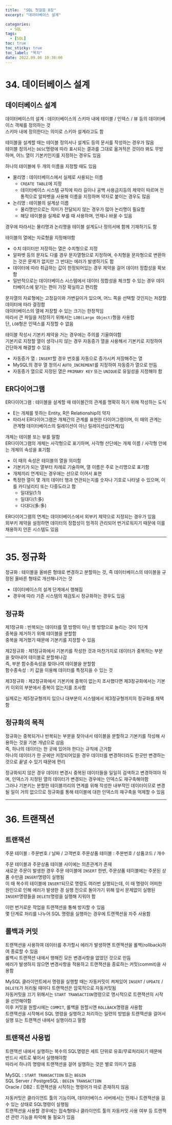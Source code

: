 ```yaml
---
title:  "SQL 첫걸음 8장"
excerpt: "데이터베이스 설계"

categories:
  - SQL
tags:
  - [SQL]
toc: true
toc_sticky: true
toc_label: "목차"
date: 2022.09.06 10:30:00
---
```


# 34. 데이터베이스 설계

## 데이터베이스 설계
데이터베이스의 설계 : 데이터베이스의 스키마 내에 테이블 / 인덱스 / 뷰 등의 데이터베이스 객체를 정의하는 것    
	스키마 내에 정의한다는 의미로 스키마 설계라고도 함    

테이블을 설계할 때는 테이블 정의서나 설계도 등의 문서를 작성하는 경우가 많음    
테이블 정의서는 `DESC`명령에 따라 표시되는 결과를 그대로 옮겨적은 것이라 봐도 무방하며, 어느 열이 기본키인지를 지정하는 경우도 있음    

하나의 테이블에 두 개의 이름을 지정할 때도 있음
* 물리명 : 데이터베이스에서 실제로 사용되는 이름
	* `CREATE TABLE`에 지정
	* 데이터베이스 시스템 규칙에 따라 길이나 공백 사용금지등의 제약이 따르며 전통적으로 알파벳을 사용해 이름을 지정하며 약자로 붙이는 경우도 많음
* 논리명 : 테이블의 설계상 이름
	* 물리명만으로는 의미가 전달되지 않는 경우가 많아 논리명이 필요함
	* 해당 테이블을 실제로 부를 때 사용하며, 언제나 바꿀 수 있음

경우에 따라서는 물리명과 논리명을 테이블 설계도나 정의서에 함께 기재하기도 함    

테이블의 열에는 자료형을 지정해야함
* 수치 데이터만 저장하는 열은 수치형으로 지정
* 알파벳 등의 문자도 다룰 경우 문자열형으로 지정하며, 수치형을 문자형으로 변환하는 것은 문제가 없지만 그 반대는 에러가 발생하기도 함
* 데이터에 따라 취급하는 값이 한정되어있는 경우 제약을 걸어 데이터 정합성을 확보함
* 일반적으로는 데이터베이스 시스템에서 데이터 정합성을 체크할 수 있는 경우 데이터베이스에 맡기는 편이 가장 확실하고 편리함    

문자열의 자료형에는 고정길이와 가변길이가 있으며, 어느 쪽을 선택할 것인지는 저장할 데이터에 따라 결정함    
데이터베이스의 열에 저장할 수 있는 크기는 한정적임    
따라서 큰 파일을 저장하기 위해서는 `LOB(Large Object)`형을 사용함     
단, `LOB`형은 인덱스를 지정할 수 없음     

테이블 작성시 기본키 제약을 거는 경우에는 주의를 기울여야함     
기본키로 지정할 열이 생각나지 않는 경우 자동증가 열을 사용해서 기본키로 지정하여 간단하게 해결할 수 있음    
* 자동증가 열 : `INSERT`할 경우 번호를 자동으로 증가시켜 저장해주는 열
* MySQL의 경우 열 정의시 `AUTO_INCREMENT`를 지정하여 자동증가 열으로 만듬    
* 자동증가 열으로 지정된 열은 `PRIMARY KEY` 또는 `UNIQUE`로 유일성을 지정해야 함    

## ER다이어그램

ER다이어그램 : 테이블을 설계할 때 테이블간의 관계를 명확히 하기 위해 작성하는 도식    
* E는 개체를 뜻하는 Entity, R은 Relationship의 약자
* 따라서 ER다이어그램은 개체간의 관계를 표현한 다이어그램이며, 이 때의 관계는 관계형 데이터베이스의 릴레이션이 아닌 릴레이션십(연계)임

개체는 테이블 또는 뷰를 말함    
ER다이어그램의 개체는 사각형으로 표기하며, 사각형 산단에는 개체 이름 / 사각형 안에는 개체의 속성을 표기함     
* 이 때의 속성은 테이블의 열을 의미함
* 기본키가 되는 열부터 차례로 기술하며, 열 이름은 주로 논리명으로 표기함
* 개체끼리 연계되는 경우에는 선으로 이어서 표현
* 특정한 열이 몇 개의 데이터 행과 연관되는지를 숫자나 기호로 나타낼 수 있으며, 이를 카디널리티 또는 다중도라고 함
	* 일대일(1:1)
	* 일대다(1:多)
	* 다대다(多:多)

ER다이어그램의 연계는 데이터베이스에서 외부키 제약으로 지정되는 경우가 있음    
외부키 제약을 설정하면 데이터의 정합성이 엄격히 관리되어 번거로워지기 때문에 이를 채용하지 안흔 시스템도 있음   


***


# 35. 정규화

정규화 : 테이블을 올바른 형태로 변경하고 분할하는 것, 즉 데이터베이스의 테이블을 규정된 올바른 형태로 개선해나가는 것
* 데이터베이스의 설계 단계에서 행해짐
* 경우에 따라 기존 시스템의 재검토시 정규화하는 경우도 있음

## 정규화

제1정규화 : 반복되는 데이터를 열 방향이 아닌 행 방향으로 늘리는 것이 1단계    
	중복을 제거하기 위해 테이블을 분할함    
	중복을 제거했기 때문에 기본키를 지정할 수 있음    

제2정규화 : 제1정규화에서 기본키를 작성한 것과 마찬가지로 데이터가 중복하는 부분을 찾아내어 테이블로 분할해나감    
	즉, 부분 함수종속성을 찾아나여 테이블을 분할함    
	함수종속성 : 키 값을 이용해 데이터를 특정지을 수 있는 것

제3정규화 : 제2정규화에서 기본키에 중복이 없는지 조사했다면 제3정규화에서는 기본키 이외의 부분에서 중복이 없는지를 조사함    

실제로는 제5정규형까지 있으나 대부분의 시스템에서 제3정규형까지의 정규화를 채택함

## 정규화의 목적
정규화는 중복되거나 반복되는 부분을 찾아내서 테이블을 분할하고 기본키를 작성해 사용하는 것을 기본 개념으로 삼음    
즉, 하나의 데이터는 한 곳에 있어야 한다는 규칙에 근거함    
하나의 데이터가 한 곳에만 저장되어있을 경우 데이터를 변경하더라도 한곳만 변경하는 것으로 끝낼 수 있기 때문에 편리    

정규화되지 않은 경우 데이터 변경시 중복된 데이터들을 일일히 검색하고 변경하여야 하며, 인덱스가 지정된 열의 데이터가 변경되는 경우에는 인덱스도 재구축해야함    
그러나 기본키는 분할한 테이블끼리의 연계를 위해 작성한 내부적인 데이터이므로 변경될 일이 거의 없으므로 정규화를 통해 테이블에 대한 인덱스의 재구축을 억제할 수 있음    


***


# 36. 트랜잭션

## 트랜잭션

주문 테이블 : 주문번호 / 날짜 / 고객번호
주문상품 테이블 : 주분번호 / 상품코드 / 개수

주문 테이블과 주문상품 테이블 사이에는 의존관계가 존재    
새로운 주문이 발생한 경우 주문 테이블에 `INSERT` 한번, 주문상품 테이블에는 주문된 상품 수만큼 `INSERT`명령이 실행됨    
이 때 복수의 테이블에 `INSERT`되므로 명령도 여러번 실행되는데, 이 때 명령이 어떠한 원인으로 인해 에러가 발생한 경 실행 전으로 돌아가기 위해 앞서 문제없이 실행된 `INSERT`명령들을 `DELETE`명령을 실행해 지워야 함    

이런 번거로운 작업을 트랜잭션을 통해 방지할 수 있음    
몇 단계로 처리를 나누어 SQL 명령을 실행하는 경우에 트랜잭션을 자주 사용함

## 롤백과 커밋
트랜잭션을 사용하여 데이터를 추가할시 에러가 발생하면 트랜잭션을 롤백(rollback)하여 종료할 수 있음    
롤백시 트랜잭션 내에서 행해진 모든 변경사항을 없었던 것으로 만듬    
에러가 발생하지 않으면 변경사항을 적용하고 트랜잭션을 종료하는 커밋(commit)을 사용함    

MySQL 클라이언트에서 명령을 실행할 때는 자동커밋이 켜져있어 `INSERT` / `UPDATE` / `DELETE`가 처리될 때마다 트랜잭션은 암묵적으로 자동커밋됨    
자동커밋을 끄기 위해서는 `START TRANSACTION`명령으로 명시적으로 트랜잭션의 시작을 선언해야함    
이후 커밋을 원할시에는 `COMMIT`, 롤백을 원할시엔 `ROLLBACK`명령을 사용함    
트랜잭션을 시작해서 SQL 명령을 실행하고 처리하는 일련의 방법을 트랜잭션을 걸어서 실행 또는 트랜잭션 내에서 실행이라고 말함   

## 트랜잭션 사용법
트랜잭션 내에서 실행하는 복수의 SQL명령은 세트 단위로 유효/무료처리되기 때문에  반드시 세트로 붂어서 실행해야함    
따라서 하나의 명령에 트랜잭션을 걸어 실행하는 것은 별로 의미가 없음    

MySQL : `START TRANSACTION` 또는 `BEGIN`    
SQL Server / PostgreSQL : `BEGIN TRANSACTION`    
Oracle / DB2 : 트랜잭션을 시작하는 명령어가 따로 존재하지 않음    

자동커밋은 클라이언트 툴의 기능이며, 데이터베이스 서버에서는 언제나 트랜잭션을 걸 수 있는 상태로 SQL명령이 실행됨    
트랜잭션을 사용할 경우에는 접속형태나 클라이언트 툴의 자동커밋 사용 여부 등 트랜잭션 관련 기능을 파악해 둘 필요가 있음    

